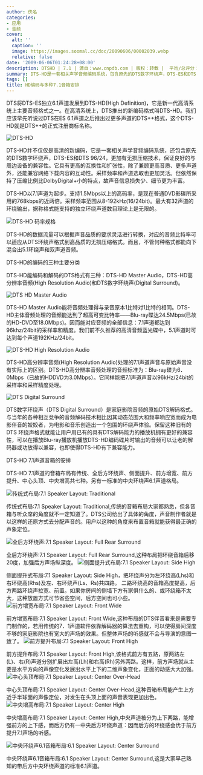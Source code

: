 ```yaml
---
author: 佚名
categories:
- 应用
- 音频
cover:
  alt: ''
  caption: ''
  image: https://images.soomal.cc/doc/20090606/00002039.webp
  relative: false
date: '2009-06-06T01:24:28+08:00'
description: DTSHD | 7.1 | 源自：www.cnpdb.com | 版权：转载 |  平均/总评分：09.75/117
summary: DTS-HD是一套相关声学音频编码系统，包含原先的DTS数字环绕声，DTS-ES和DTS 96/24，更加有无损压缩技术。但它具有更高的互换性和扩张性，除了兼顾更高音质、更多声道外，还能兼容网络下载内容的互动性。采样频率和声道选取也更加灵活。但依然保持了压缩比例比DolbyDigital+小的特点，故声音信息损失少、细节更为丰富。
tags: []
title: HD编码与多种7.1音箱安排
---
```


DTS将DTS-ES独立6.1声道发展到DTS-HD(High Definition)，它是新一代高清系统上主要音频格式之一。在高清系统上，DTS推出的新编码格式叫DTS-HD。我们应该早先听说过DTS在ES 6.1声道之后推出过更多声道的DTS++格式，这个DTS-HD就是DTS++的正式注册商标名称。



![DTS-HD](https://images.soomal.cc/doc/20090606/00002042.webp)



DTS-HD并不仅仅是高清的新编码，它是一套相关声学音频编码系统，还包含原先的DTS数字环绕声，DTS-ES和DTS 96/24，更加有无损压缩技术，保证良好的与周边设备的兼容性。它具有更高的互换性和扩张性，除了兼顾更高音质、更多声道外，还能兼容网络下载内容的互动性。采样频率和声道选取也更加灵活。但依然保持了压缩比例比DolbyDigital+小的特点，故声音信息损失少、细节更为丰富。



DTS-HD以7.1声道为起步。支持1.5Mbps以上的高码率，是现在普通DVD影碟所采用的768kbps的近两倍。采样频率范围从8-192kHz(16/24bit)。最大有32声道的环绕输出，据称格式能支持的独立环绕声道数目理论上是无限的。



![DTS-HD 码率规格](https://images.soomal.cc/doc/20090606/00002043.webp)



DTS-HD的数据流量可以根据声音品质的要求灵活进行转换，对应的音频比特率可以适应从DTS环绕声格式到高品质的无损压缩格式。而且，不管何种格式都能向下混合出5.1环绕声和双声道音频。







DTS-HD的编码的三种主要分类



DTS-HD能编码和解码的DTS格式有三种：DTS-HD Master Audio，DTS-HD高分辨率音频(High Resolution Audio)和DTS数字环绕声(Digital Surround)。



![DTS HD Master Audio](https://images.soomal.cc/doc/20090606/00002039.webp)



DTS-HD Master Audio能将音频处理得与录音原本1比特对1比特的相同。DTS-HD主体音频处理的音频能达到了超高可变比特率――Blu-ray碟达24.5Mbps(已故的HD-DVD至18.0Mbps)。因而能对应音频的全部信息：7.1声道都达到96khz/24bit的采样率和精度。我们前不久推荐的高清音频蓝光碟中，5.1声道时可达到每个声道192KHz/24bit。



![DTS-HD High Resolution Audio](https://images.soomal.cc/doc/20090606/00002040.webp)



DTS-HD高分辨率音频(High Resolution Audio)处理的7.1声道声音与原始声音没有实际上的区别。DTS-HD高分辨率音频处理的音频标准为：Blu-ray碟为6．0Mbps（已故的HDDVD为3.0Mbps）。它同样能把7.1声道声音以96kHz/24bit的采样率和采样精度处理。



![DTS Digital Surround](https://images.soomal.cc/doc/20090606/00002041.webp)



DTS数字环绕声（DTS Digital Surround）是家庭影院音频的原始DTS解码格式。与当年的各种相互竞争的音频解码技术相比因其动态范围大和频率响应宽而成为电影伴音的姣姣者，为电影和音乐创造出一个包围的环绕声体验。保留这种旧有的DTS 环绕声格式就能让用户用已有的具有DTS解码能力的播放机拥有更好的兼容性，可以在播放Blu-ray播放机播放DTS-HD编码碟片时输出的音频可以让老的解码器或功放得以兼容，也即使得DTS-HD有下兼容能力。







DTS-HD 7.1声道音箱的安排



DTS-HD 7.1声道的音箱布局有传统、全后方环绕声、侧面提升、前方增宽、前方提升、中心头顶、中央增高共七种。另有一标准的中央环绕声6.1声道格局。



![传统式布局:7.1 Speaker Layout: Traditional](https://images.soomal.cc/doc/20090606/00002044.webp)



传统式布局:7.1 Speaker Layout: Traditional,传统的音箱布局大家都熟悉，但各音箱与听众席的角度就不一定知道了。DTS公司给出了具体的角度，声音制作者就是以这样的还原方式去分配声音的。用户以这种的角度来布置音箱就能获得最正确的声象定位。



![全后方环绕声:7.1 Speaker Layout: Full Rear Surround](https://images.soomal.cc/doc/20090606/00002045.webp)




全后方环绕声:7.1 Speaker Layout: Full Rear Surround,这种布局把环绕音箱后移20度，加强后方声场纵深度。
![侧面提升式布局:7.1 Speaker Layout: Side High](https://images.soomal.cc/doc/20090606/00002046.webp)




侧面提升式布局:7.1 Speaker Layout: Side High，把环绕声分为左环绕高(Lhs)和右环绕高(Rhs)及左、右环绕声(Ls、Rs)共四路。 二路环绕高的音箱高度提高，后方两路环绕声拉宽、前置。如果你房间的侧墙下方有家俱什么的、或环绕箱不太大，这种放置方式可节省些空间，后方空间也可小些。
![前方增宽布局:7.1 Speaker Layout: Front Wide](https://images.soomal.cc/doc/20090606/00002047.webp)




前方增宽布局:7.1 Speaker Layout: Front Wide,这种布局的DTS伴音看来是需要专门制作的，若用传统的7．1声道软件依靠解码器的算法去重构，可以使得房间深度不够的家庭影院也有宽大的声场的效果。但整体声场的听感就不会与导演的意图一致了。
![前方提升布局:7.1 Speaker Layout: Front High](https://images.soomal.cc/doc/20090606/00002048.webp)




前方提升布局:7.1 Speaker Layout: Front High,该格式前方有五路，原两路左(L)、右(R)声道分别扩展出左高(Lh)和右高(Rh)另外两路。这样，前方声场就从主要是水平方向的声像变化发展出水平上下的二维声象变化，正面的动感大大加强。
![中心头顶布局:7.1 Speaker Layout: Center Over-Head](https://images.soomal.cc/doc/20090606/00002049.webp)




中心头顶布局:7.1 Speaker Layout: Center Over-Head,这种音箱布局能产生上方近乎半球面的声像定位，对发生在头顶上面的声音表现更加出色。
![中央增高布局:7.1 Speaker Layout: Center High](https://images.soomal.cc/doc/20090606/00002050.webp)



中央增高布局:7.1 Speaker Layout: Center High,中央声道被分为上下两路，能增强前方的上下感，而后方仍有一中央后方环绕声道：因而后方的环绕感会优于前方提升7.1声场的听感。



![中央环绕声6.1音箱布局:6.1 Speaker Layout: Center Surround](https://images.soomal.cc/doc/20090606/00002051.webp)



中央环绕声6.1音箱布局:6.1 Speaker Layout: Center Surround,这是大家早己熟知的带后方中央环绕声道的标准6.1声道。
